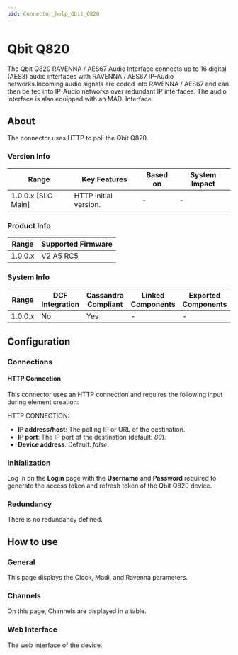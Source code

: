```yaml
---
uid: Connector_help_Qbit_Q820
---
```


# Qbit Q820

The Qbit Q820 RAVENNA / AES67 Audio Interface connects up to 16 digital (AES3) audio interfaces with RAVENNA / AES67 IP-Audio networks.Incoming audio signals are coded into RAVENNA / AES67 and can then be fed into IP-Audio networks over redundant IP interfaces. The audio interface is also equipped with an MADI Interface

## About

The connector uses HTTP to poll the Qbit Q820.


### Version Info

| **Range**            | **Key Features**      | **Based on** | **System Impact** |
|----------------------|-----------------------|--------------|-------------------|
| 1.0.0.x \[SLC Main\] | HTTP initial version. | \-           | \-                |

### Product Info

| Range     | Supported Firmware     |
|-----------|------------------------|
| 1.0.0.x   | V2 A5 RC5              |

### System Info

| Range     | DCF Integration     | Cassandra Compliant     | Linked Components     | Exported Components     |
|-----------|---------------------|-------------------------|-----------------------|-------------------------|
| 1.0.0.x   | No                  | Yes                     | \-                    | \-                      |

## Configuration

### Connections

#### HTTP Connection

This connector uses an HTTP connection and requires the following input during element creation:

HTTP CONNECTION:

- **IP address/host**: The polling IP or URL of the destination.
- **IP port**: The IP port of the destination (default: *80*).
- **Device address**: Default: *false*.

### Initialization

Log in on the **Login** page with the **Username** and **Password** required to generate the access token and refresh token of the Qbit Q820 device.

### Redundancy

There is no redundancy defined.

## How to use

### General

This page displays the Clock, Madi, and Ravenna parameters.
### Channels

On this page, Channels are displayed in a table.


### Web Interface

The web interface of the device.
